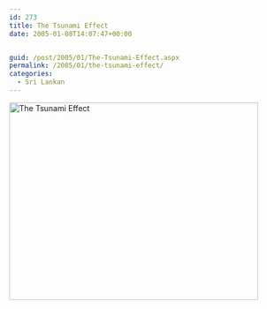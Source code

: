 ```yaml
---
id: 273
title: The Tsunami Effect
date: 2005-01-08T14:07:47+00:00


guid: /post/2005/01/The-Tsunami-Effect.aspx
permalink: /2005/01/the-tsunami-effect/
categories:
  - Sri Lankan
---
```

<DIV class=Section1>
<P><IMG height=358 alt="The Tsunami Effect" src="{{ site.url }}{{ site.baseurl }}/wp-content/uploads/contentbinary/tsuanamieffect.gif" width=450 border=0></P></DIV>